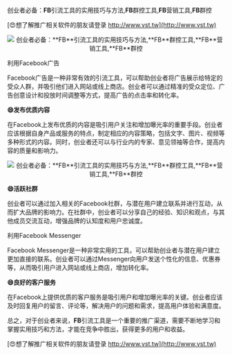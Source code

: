 创业者必备：**FB**引流工具的实用技巧与方法,**FB**群控工具,**FB**营销工具,**FB**群控

[😍想了解推广相关软件的朋友请登录 http://www.vst.tw](http://www.vst.tw)

 <center><img src="https://vst.tw/MP4/tuiguang/png/4.png" alt="创业者必备：**FB**引流工具的实用技巧与方法,**FB**群控工具,**FB**营销工具,**FB**群控"></center>

利用Facebook广告

Facebook广告是一种非常有效的引流工具，可以帮助创业者将广告展示给特定的受众人群，并吸引他们进入网站或线上商店。创业者可以通过精准的受众定位、广告创意设计和投放时间调整等方式，提高广告的点击率和转化率。

**😄发布优质内容**

在Facebook上发布优质的内容是吸引用户关注和增加曝光率的重要手段。创业者应该根据自身产品或服务的特点，制定相应的内容策略，包括文字、图片、视频等多种形式的内容。同时，创业者还可以与行业内的专家、意见领袖等合作，提高内容的质量和影响力。

 <center><img src="https://vst.tw/MP4/tuiguang/png/5.png" alt="创业者必备：**FB**引流工具的实用技巧与方法,**FB**群控工具,**FB**营销工具,**FB**群控"></center>

**😄活跃社群**

创业者可以通过加入相关的Facebook社群，与潜在用户建立联系并进行互动，从而扩大品牌的影响力。在社群中，创业者可以分享自己的经验、知识和观点，与其他成员交流互动，增强品牌的认知度和用户忠诚度。

利用Facebook Messenger

Facebook Messenger是一种非常实用的工具，可以帮助创业者与潜在用户建立更加直接的联系。创业者可以通过Messenger向用户发送个性化的信息、优惠券等，从而吸引用户进入网站或线上商店，增加转化率。

**😄良好的客户服务**

在Facebook上提供优质的客户服务是吸引用户和增加曝光率的关键。创业者应该及时回复用户的留言、评论等，解决用户的问题和需求，提高用户体验和满意度。

总之，对于创业者来说，**FB**引流工具是一个重要的推广渠道，需要不断地学习和掌握实用技巧和方法，才能在竞争中胜出，获得更多的用户和收益。

[😍想了解推广相关软件的朋友请登录 http://www.vst.tw](http://www.vst.tw)



